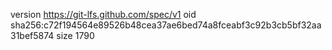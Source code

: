 version https://git-lfs.github.com/spec/v1
oid sha256:c72f194564e89526b48cea37ae6bed74a8fceabf3c92b3cb5bf32aa31bef5874
size 1790
